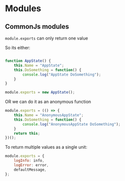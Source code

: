 # Modules

## CommonJs modules

`module.exports` can only return one value

So its either:

```js

function AppState() {
    this.Name = "AppState";
    this.DoSomething = function() {
        console.log("AppState DoSomething");
    }
}

module.exports = new AppState();
```

OR we can do it as an anonymous function

```js
module.exports = (() => {
    this.Name = "AnonymousAppState";
    this.DoSomething = function() {
        console.log("AnonymousAppState DoSomething");
    }
    return this;
})();
```

To return multiple values as a single unit:

```js
module.exports = {
    logInfo: info,
    logError: error,
    defaultMessage,
};
```
